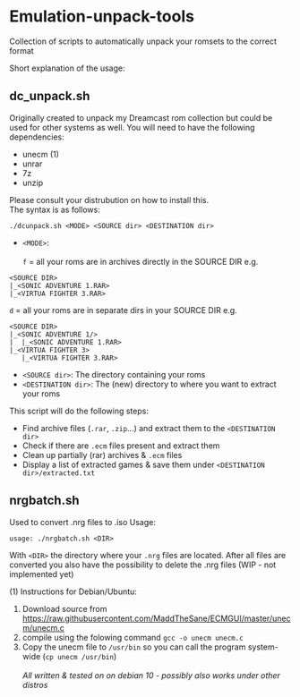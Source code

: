 # Emulation-unpack-tools
Collection of scripts to automatically unpack your romsets to the correct format

Short explanation of the usage:

## dc_unpack.sh

Originally created to unpack my Dreamcast rom collection but could be used for other systems as well. 
You will need to have the following dependencies:
* unecm (1)
* unrar
* 7z
* unzip
<p>
Please consult your distrubution on how to install this.
<BR>
The syntax is as follows: <br>

```
./dcunpack.sh <MODE> <SOURCE dir> <DESTINATION dir>
```

* `<MODE>`:<br>
<br>`f` = all your roms are in archives directly in the SOURCE DIR e.g. <br>
```
<SOURCE DIR>
|_<SONIC ADVENTURE 1.RAR>
|_<VIRTUA FIGHTER 3.RAR>

```
`d` = all your roms are in separate dirs in your SOURCE DIR e.g. <br>
```
<SOURCE DIR>
|_<SONIC ADVENTURE 1/>
|  |_<SONIC ADVENTURE 1.RAR>
|_<VIRTUA FIGHTER 3>
   |_<VIRTUA FIGHTER 3.RAR>
```
* `<SOURCE dir>`: The directory containing your roms
* `<DESTINATION dir>`: The (new) directory to where you want to extract your roms


This script will do the following steps:
* Find archive files (`.rar`, `.zip`...) and extract them to the `<DESTINATION dir>`
* Check if there are `.ecm` files present and extract them
* Clean up partially (rar) archives & `.ecm` files
* Display a list of extracted games & save them under `<DESTINATION dir>/extracted.txt`

## nrgbatch.sh
Used to convert .nrg files to .iso
Usage:
```
usage: ./nrgbatch.sh <DIR>
```
With `<DIR>` the directory where your `.nrg` files are located.
After all files are converted you also have the possibility to delete the .nrg files (WIP - not implemented yet)


   (1) Instructions for Debian/Ubuntu:
   1. Download source from https://raw.githubusercontent.com/MaddTheSane/ECMGUI/master/unecm/unecm.c
   2. compile using the folowing command `gcc -o unecm unecm.c` 
   3. Copy the unecm file to `/usr/bin` so you can call the program system-wide (`cp unecm /usr/bin`)
<br><br>*All written & tested on on debian 10 - possibly also works under other distros*

